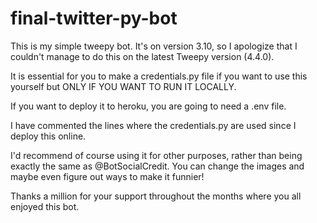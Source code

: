 # final-twitter-py-bot

This is my simple tweepy bot. It's on version 3.10, so I apologize that I couldn't manage to do this on the latest Tweepy version (4.4.0).

It is essential for you to make a credentials.py file if you want to use this yourself but ONLY IF YOU WANT TO RUN IT LOCALLY.

If you want to deploy it to heroku, you are going to need a .env file.

I have commented the lines where the credentials.py are used since I deploy this online.

I'd recommend of course using it for other purposes, rather than being exactly the same as @BotSocialCredit. You can change the images and maybe even figure out ways to make it funnier!

Thanks a million for your support throughout the months where you all enjoyed this bot.
